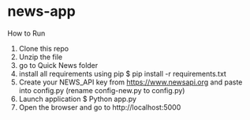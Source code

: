 # news-app

How to Run
1.	Clone this repo
2.	Unzip the file
3.	go to Quick News folder
4.	install all requirements using pip
$ pip install -r requirements.txt
5.	Create your NEWS_API key from https://www.newsapi.org and paste into config.py (rename config-new.py to config.py)
6.	Launch application
$ Python app.py
8.	Open the browser and go to
 http://localhost:5000

